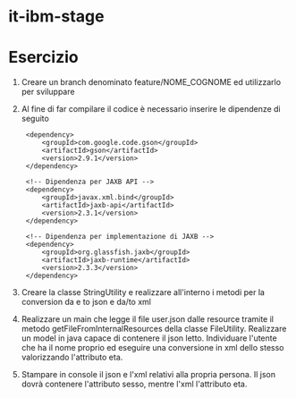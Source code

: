 # it-ibm-stage

# Esercizio 
1) Creare un branch denominato feature/NOME_COGNOME ed utilizzarlo per sviluppare
2) Al fine di far compilare il codice è necessario inserire le dipendenze di seguito
   ```
    <dependency>
		<groupId>com.google.code.gson</groupId>
		<artifactId>gson</artifactId>
		<version>2.9.1</version>
	</dependency>
		
    <!-- Dipendenza per JAXB API -->
    <dependency>
        <groupId>javax.xml.bind</groupId>
        <artifactId>jaxb-api</artifactId>
        <version>2.3.1</version>
    </dependency>

    <!-- Dipendenza per implementazione di JAXB -->
    <dependency>
        <groupId>org.glassfish.jaxb</groupId>
        <artifactId>jaxb-runtime</artifactId>
        <version>2.3.3</version>
    </dependency>
   ```

4) Creare la classe StringUtility e realizzare all'interno i metodi per la conversion da e to json e da/to xml

5) Realizzare un main che legge il file user.json dalle resource tramite il metodo getFileFromInternalResources della classe FileUtility. Realizzare un model in java capace di contenere il json letto. Individuare l'utente che ha il nome proprio ed eseguire una conversione in xml dello stesso valorizzando l'attributo eta.

6) Stampare in console il json e l'xml relativi alla propria persona. Il json dovrà contenere l'attributo sesso, mentre l'xml l'attributo eta.
